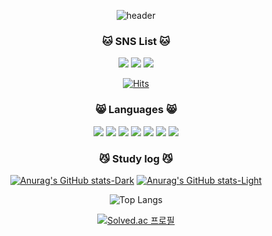 <div align="center">
  
![header](https://capsule-render.vercel.app/api?type=rect&color=0:a18cd1,100:fbc2eb&height=200&section=header&text=howdoujung&fontSize=70)


### 🐱 SNS List 🐱
<a href="https://www.notion.so/e51c54cc3ef7474ea6df3b026113b038" target="_blank"><img src="https://img.shields.io/badge/notion-000000?style=for-the-badge&logo=notion&logoColor=white"/></a>
<a href="https://user-yummycoding.tistory.com/" target="_blank"><img src="https://img.shields.io/badge/Tistory-000000?style=for-the-badge&logo=Tistory&logoColor=white"/></a>
<a href="https://www.instagram.com/h_u._.deng?igsh=MXFqc2NscG84ZWszYQ==" target="_blank"><img src="https://img.shields.io/badge/instagram-000000?style=for-the-badge&logo=instagram&logoColor=white"/></a>

[![Hits](https://hits.seeyoufarm.com/api/count/incr/badge.svg?url=https%3A%2F%2Fgithub.com%2Fhowdoujung&count_bg=%23000000&title_bg=%23000000&icon=&icon_color=%23E7E7E7&title=hits&edge_flat=false)](https://hits.seeyoufarm.com)

### 😸 Languages 😸

<img src="https://img.shields.io/badge/C-A8B9CC?style=for-the-badge&logo=C&logoColor=white">
<img src="https://img.shields.io/badge/C%23-512BD4?style=for-the-badge&logo=c%23&logoColor=white">
<img src="https://img.shields.io/badge/Python-3776AB?style=for-the-badge&logo=python&logoColor=white">
<img src="https://img.shields.io/badge/Linux-FCC624?style=for-the-badge&logo=Linux&logoColor=white">
<img src="https://img.shields.io/badge/HTML5-E34F26?style=for-the-badge&logo=HTML5&logoColor=white">
<img src="https://img.shields.io/badge/CSS3-1572B6?style=for-the-badge&logo=CSS3&logoColor=white">
<img src="https://img.shields.io/badge/Github-181717?style=for-the-badge&logo=GitHub&logoColor=white">

### 😼 Study log 😼

[![Anurag's GitHub stats-Dark](https://github-readme-stats.vercel.app/api?username=howdoujung&show_icons=true&theme=dark#gh-dark-mode-only)](https://github.com/anuraghazra/github-readme-stats#gh-dark-mode-only)
[![Anurag's GitHub stats-Light](https://github-readme-stats.vercel.app/api?username=howdoujung&show_icons=true&theme=default#gh-light-mode-only)](https://github.com/anuraghazra/github-readme-stats#gh-light-mode-only)

![Top Langs](https://github-readme-stats.vercel.app/api/top-langs/?username=howdoujung&layout=compact&theme=dark)

[![Solved.ac
프로필](http://mazassumnida.wtf/api/generate_badge?boj={zmffltmxls})](https://solved.ac/{zmffltmxls})
</div>


